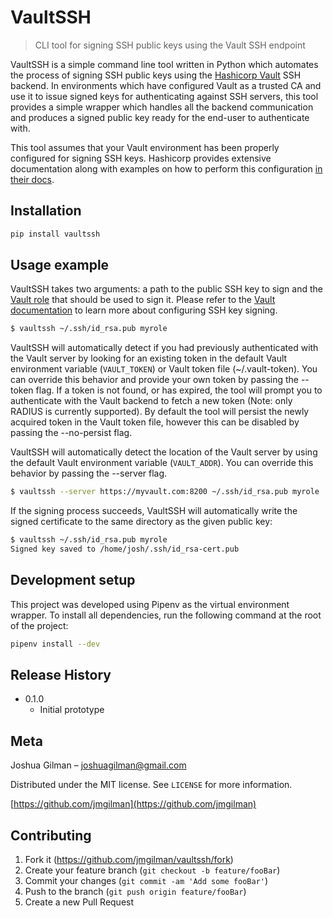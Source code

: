 # VaultSSH
> CLI tool for signing SSH public keys using the Vault SSH endpoint

VaultSSH is a simple command line tool written in Python which automates the process of signing SSH public keys using the [Hashicorp Vault](https://www.vaultproject.io/) SSH backend. In environments which have configured Vault as a trusted CA and use it to issue signed keys for authenticating against SSH servers, this tool provides a simple wrapper which handles all the backend communication and produces a signed public key ready for the end-user to authenticate with.

This tool assumes that your Vault environment has been properly configured for signing SSH keys. Hashicorp provides extensive documentation along with examples on how to perform this configuration [in their docs](https://www.vaultproject.io/docs/secrets/ssh/signed-ssh-certificates/).

## Installation

```sh
pip install vaultssh
```

## Usage example

VaultSSH takes two arguments: a path to the public SSH key to sign and the [Vault role](https://learn.hashicorp.com/vault/identity-access-management/iam-policies) that should be used to sign it. Please refer to the [Vault documentation](https://www.vaultproject.io/docs/secrets/ssh/signed-ssh-certificates/) to learn more about configuring SSH key signing. 

```sh
$ vaultssh ~/.ssh/id_rsa.pub myrole
```

VaultSSH will automatically detect if you had previously authenticated with the Vault server by looking for an existing token in the default Vault environment variable (`VAULT_TOKEN`) or Vault token file (~/.vault-token). You can override this behavior and provide your own token by passing the --token flag. If a token is not found, or has expired, the tool will prompt you to authenticate with the Vault backend to fetch a new token (Note: only RADIUS is currently supported). By default the tool will persist the newly acquired token in the Vault token file, however this can be disabled by passing the --no-persist flag.

VaultSSH will automatically detect the location of the Vault server by using the default Vault environment variable (`VAULT_ADDR`). You can override this behavior by passing the --server flag.

```sh
$ vaultssh --server https://myvault.com:8200 ~/.ssh/id_rsa.pub myrole
```

If the signing process succeeds, VaultSSH will automatically write the signed certificate to the same directory as the given public key:

```sh
$ vaultssh ~/.ssh/id_rsa.pub myrole
Signed key saved to /home/josh/.ssh/id_rsa-cert.pub
```

## Development setup

This project was developed using Pipenv as the virtual environment wrapper. To install all dependencies, run the following command at the root of the project:

```sh
pipenv install --dev
```

## Release History

* 0.1.0
    * Initial prototype

## Meta

Joshua Gilman – joshuagilman@gmail.com

Distributed under the MIT license. See ``LICENSE`` for more information.

[https://github.com/jmgilman](https://github.com/jmgilman)

## Contributing

1. Fork it (<https://github.com/jmgilman/vaultssh/fork>)
2. Create your feature branch (`git checkout -b feature/fooBar`)
3. Commit your changes (`git commit -am 'Add some fooBar'`)
4. Push to the branch (`git push origin feature/fooBar`)
5. Create a new Pull Request